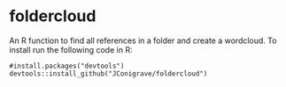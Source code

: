 # foldercloud
An R function to find all references in a folder and create a wordcloud.
To install run the following code in R:<br/>
```
#install.packages("devtools")
devtools::install_github("JConigrave/foldercloud")
